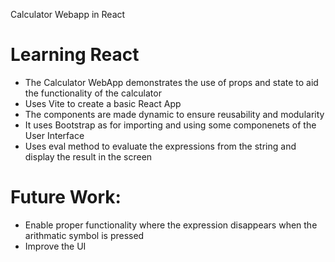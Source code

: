 Calculator Webapp in React

# Learning React

- The Calculator WebApp demonstrates the use of props and state to aid the functionality of the calculator
- Uses Vite to create a basic React App
- The components are made dynamic to ensure reusability and modularity
- It uses Bootstrap as for importing and using some componenets of the User Interface
- Uses eval method to evaluate the expressions from the string and display the result in the screen

# Future Work:

- Enable proper functionality where the expression disappears when the arithmatic symbol is pressed
- Improve the UI
